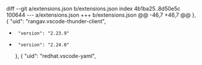 diff --git a/extensions.json b/extensions.json
index 4b1ba25..8d50e5c 100644
--- a/extensions.json
+++ b/extensions.json
@@ -46,7 +46,7 @@
     },
     {
       "uid": "rangav.vscode-thunder-client",
-      "version": "2.23.9"
+      "version": "2.24.0"
     },
     {
       "uid": "redhat.vscode-yaml",
